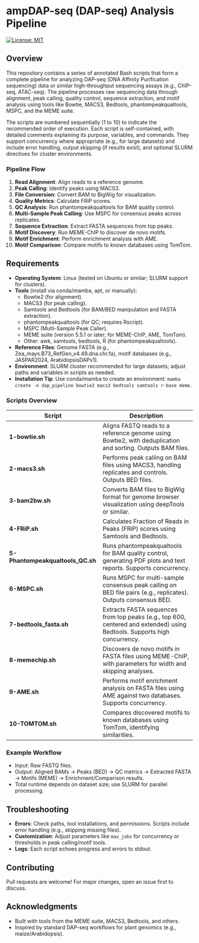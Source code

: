 # ampDAP-seq (DAP-seq) Analysis Pipeline

[![License: MIT](https://img.shields.io/badge/License-MIT-yellow.svg)](https://opensource.org/licenses/MIT)  

## Overview

This repository contains a series of annotated Bash scripts that form a complete pipeline for analyzing DAP-seq (DNA Affinity Purification sequencing) data or similar high-throughput sequencing assays (e.g., ChIP-seq, ATAC-seq). The pipeline processes raw sequencing data through alignment, peak calling, quality control, sequence extraction, and motif analysis using tools like Bowtie, MACS3, Bedtools, phantompeakqualtools, MSPC, and the MEME suite.

The scripts are numbered sequentially (1 to 10) to indicate the recommended order of execution. Each script is self-contained, with detailed comments explaining its purpose, variables, and commands. They support concurrency where appropriate (e.g., for large datasets) and include error handling, output skipping (if results exist), and optional SLURM directives for cluster environments.

### Pipeline Flow
1. **Read Alignment**: Align reads to a reference genome.
2. **Peak Calling**: Identify peaks using MACS3.
3. **File Conversion**: Convert BAM to BigWig for visualization.
4. **Quality Metrics**: Calculate FRiP scores.
5. **QC Analysis**: Run phantompeakqualtools for BAM quality control.
6. **Multi-Sample Peak Calling**: Use MSPC for consensus peaks across replicates.
7. **Sequence Extraction**: Extract FASTA sequences from top peaks.
8. **Motif Discovery**: Run MEME-ChIP to discover de novo motifs.
9. **Motif Enrichment**: Perform enrichment analysis with AME.
10. **Motif Comparison**: Compare motifs to known databases using TomTom.

## Requirements

- **Operating System**: Linux (tested on Ubuntu or similar; SLURM support for clusters).
- **Tools** (install via conda/mamba, apt, or manually):
  - Bowtie2 (for alignment).
  - MACS3 (for peak calling).
  - Samtools and Bedtools (for BAM/BED manipulation and FASTA extraction).
  - phantompeakqualtools (for QC; requires Rscript).
  - MSPC (Multi-Sample Peak Caller).
  - MEME suite (version 5.5.1 or later; for MEME-ChIP, AME, TomTom).
  - Other: awk, samtools, bedtools, R (for phantompeakqualtools).
- **Reference Files**: Genome FASTA (e.g., Zea_mays.B73_RefGen_v4.49.dna.chr.fa), motif databases (e.g., JASPAR2024, ArabidopsisDAPv1).
- **Environment**: SLURM cluster recommended for large datasets; adjust paths and variables in scripts as needed.
- **Installation Tip**: Use conda/mamba to create an environment: `mamba create -n dap_pipeline bowtie2 macs3 bedtools samtools r-base meme`.

### Scripts Overview

| Script                  | Description |
|-------------------------|-------------|
| **1-bowtie.sh**        | Aligns FASTQ reads to a reference genome using Bowtie2, with deduplication and sorting. Outputs BAM files. |
| **2-macs3.sh**         | Performs peak calling on BAM files using MACS3, handling replicates and controls. Outputs BED files. |
| **3-bam2bw.sh**        | Converts BAM files to BigWig format for genome browser visualization using deepTools or similar. |
| **4-FRiP.sh**          | Calculates Fraction of Reads in Peaks (FRiP) scores using Samtools and Bedtools. |
| **5-Phantompeakqualtools_QC.sh** | Runs phantompeakqualtools for BAM quality control, generating PDF plots and text reports. Supports concurrency. |
| **6-MSPC.sh**          | Runs MSPC for multi-sample consensus peak calling on BED file pairs (e.g., replicates). Outputs consensus BED. |
| **7-bedtools_fasta.sh**| Extracts FASTA sequences from top peaks (e.g., top 600, centered and extended) using Bedtools. Supports high concurrency. |
| **8-memechip.sh**      | Discovers de novo motifs in FASTA files using MEME-ChIP, with parameters for width and skipping analyses. |
| **9-AME.sh**           | Performs motif enrichment analysis on FASTA files using AME against two databases. Supports concurrency. |
| **10-TOMTOM.sh**       | Compares discovered motifs to known databases using TomTom, identifying similarities. |

### Example Workflow
- Input: Raw FASTQ files.
- Output: Aligned BAMs → Peaks (BED) → QC metrics → Extracted FASTA → Motifs (MEME) → Enrichment/Comparison results.
- Total runtime depends on dataset size; use SLURM for parallel processing.

## Troubleshooting
- **Errors**: Check paths, tool installations, and permissions. Scripts include error handling (e.g., skipping missing files).
- **Customization**: Adjust parameters like `max_jobs` for concurrency or thresholds in peak calling/motif tools.
- **Logs**: Each script echoes progress and errors to stdout.

## Contributing
Pull requests are welcome! For major changes, open an issue first to discuss.

## Acknowledgments
- Built with tools from the MEME suite, MACS3, Bedtools, and others.
- Inspired by standard DAP-seq workflows for plant genomics (e.g., maize/Arabidopsis).
